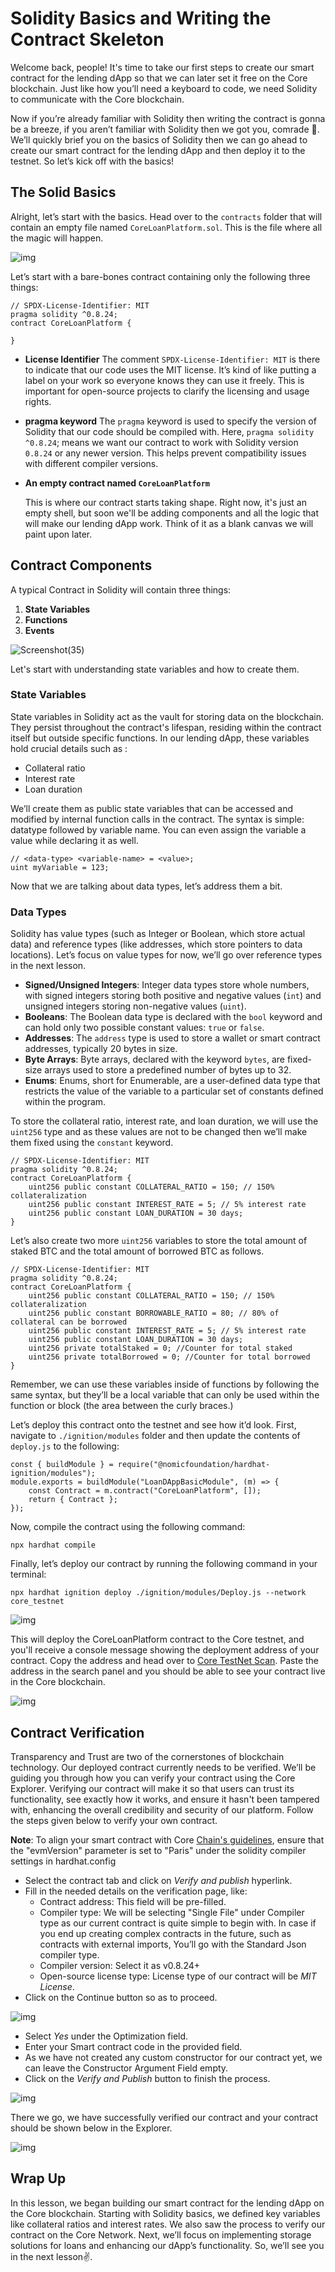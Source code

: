 # Solidity Basics and Writing the Contract Skeleton

Welcome back, people! It's time to take our first steps to create our smart contract for the lending dApp so that we can later set it free on the Core blockchain. Just like how you’ll need a keyboard to code, we need Solidity to communicate with the Core blockchain.

Now if you’re already familiar with Solidity then writing the contract is gonna be a breeze, if you aren’t familiar with Solidity then we got you, comrade 💪. We’ll quickly brief you on the basics of Solidity then we can go ahead to create our smart contract for the lending dApp and then deploy it to the testnet. So let’s kick off with the basics!

## The Solid Basics

Alright, let’s start with the basics. Head over to the `contracts` folder that will contain an empty file named `CoreLoanPlatform.sol`. This is the file where all the magic will happen.

![img](https://github.com/0xmetaschool/Learning-Projects/blob/main/assests_for_all/Core%20C2%20assets%20-%20Start%20Building%20on%20Core/Core%20C2%20L7%20Image%201.png?raw=true)

Let’s start with a bare-bones contract containing only the following three things:

```solidity
// SPDX-License-Identifier: MIT
pragma solidity ^0.8.24;
contract CoreLoanPlatform {

}
```

- **License Identifier** The comment `SPDX-License-Identifier: MIT` is there to indicate that our code uses the MIT license. It’s kind of like putting a label on your work so everyone knows they can use it freely. This is important for open-source projects to clarify the licensing and usage rights.
- **pragma keyword** The `pragma` keyword is used to specify the version of Solidity that our code should be compiled with. Here, `pragma solidity ^0.8.24`; means we want our contract to work with Solidity version `0.8.24` or any newer version. This helps prevent compatibility issues with different compiler versions.
- **An empty contract named `CoreLoanPlatform`**
    
    This is where our contract starts taking shape. Right now, it's just an empty shell, but soon we'll be adding components and all the logic that will make our lending dApp work. Think of it as a blank canvas we will paint upon later.
    

## Contract Components

A typical Contract in Solidity will contain three things:

1. **State Variables**
2. **Functions**
3. **Events**

![Screenshot(35)](https://github.com/user-attachments/assets/120a31ef-aaca-410d-b911-1ae7bf5ea64b)


Let's start with understanding state variables and how to create them.

### State Variables

State variables in Solidity act as the vault for storing data on the blockchain. They persist throughout the contract's lifespan, residing within the contract itself but outside specific functions. In our lending dApp, these variables hold crucial details such as :

- Collateral ratio
- Interest rate
- Loan duration

We’ll create them as public state variables that can be accessed and modified by internal function calls in the contract. The syntax is simple: datatype followed by variable name. You can even assign the variable a value while declaring it as well.

```solidity
// <data-type> <variable-name> = <value>;
uint myVariable = 123;
```

Now that we are talking about data types, let’s address them a bit.

### Data Types

Solidity has value types (such as Integer or Boolean, which store actual data) and reference types (like addresses, which store pointers to data locations). Let’s focus on value types for now, we’ll go over reference types in the next lesson.

- **Signed/Unsigned Integers**: Integer data types store whole numbers, with signed integers storing both positive and negative values (`int`) and unsigned integers storing non-negative values (`uint`).
- **Booleans**: The Boolean data type is declared with the `bool` keyword and can hold only two possible constant values: `true` or `false`.
- **Addresses**: The `address` type is used to store a wallet or smart contract addresses, typically 20 bytes in size.
- **Byte Arrays**: Byte arrays, declared with the keyword `bytes`, are fixed-size arrays used to store a predefined number of bytes up to 32.
- **Enums**: Enums, short for Enumerable, are a user-defined data type that restricts the value of the variable to a particular set of constants defined within the program.

To store the collateral ratio, interest rate, and loan duration, we will use the `uint256` type and as these values are not to be changed then we’ll make them fixed using the `constant` keyword.

```solidity
// SPDX-License-Identifier: MIT
pragma solidity ^0.8.24;
contract CoreLoanPlatform {
	uint256 public constant COLLATERAL_RATIO = 150; // 150% collateralization
	uint256 public constant INTEREST_RATE = 5; // 5% interest rate
	uint256 public constant LOAN_DURATION = 30 days;
}
```

Let’s also create two more `uint256` variables to store the total amount of staked BTC and the total amount of borrowed BTC as follows.

```solidity
// SPDX-License-Identifier: MIT
pragma solidity ^0.8.24;
contract CoreLoanPlatform {
	uint256 public constant COLLATERAL_RATIO = 150; // 150% collateralization
	uint256 public constant BORROWABLE_RATIO = 80; // 80% of collateral can be borrowed
	uint256 public constant INTEREST_RATE = 5; // 5% interest rate
	uint256 public constant LOAN_DURATION = 30 days;
	uint256 private totalStaked = 0; //Counter for total staked
	uint256 private totalBorrowed = 0; //Counter for total borrowed
}
```

Remember, we can use these variables inside of functions by following the same syntax, but they’ll be a local variable that can only be used within the function or block (the area between the curly braces.)

Let’s deploy this contract onto the testnet and see how it’d look. First, navigate to `./ignition/modules` folder and then update the contents of `deploy.js` to the following:

```solidity
const { buildModule } = require("@nomicfoundation/hardhat-ignition/modules");
module.exports = buildModule("LoanDAppBasicModule", (m) => {
	const Contract = m.contract("CoreLoanPlatform", []);
	return { Contract };
});
```

Now, compile the contract using the following command:

```solidity
npx hardhat compile
```

Finally, let’s deploy our contract by running the following command in your terminal:

```solidity
npx hardhat ignition deploy ./ignition/modules/Deploy.js --network core_testnet
```

![img](https://github.com/0xmetaschool/Learning-Projects/blob/main/assests_for_all/Core%20C2%20assets%20-%20Start%20Building%20on%20Core/Core%20C2%20L7%20Image%203.png?raw=true)

This will deploy the CoreLoanPlatform contract to the Core testnet, and you'll receive a console message showing the deployment address of your contract. Copy the address and head over to [Core TestNet Scan](https://scan.test.btcs.network/). Paste the address in the search panel and you should be able to see your contract live in the Core blockchain.

![img](https://github.com/0xmetaschool/Learning-Projects/blob/main/assests_for_all/Core%20C2%20assets%20-%20Start%20Building%20on%20Core/Core%20C2%20L7%20Image%204.png?raw=true)

## Contract Verification

Transparency and Trust are two of the cornerstones of blockchain technology. Our deployed contract currently needs to be verified. We’ll be guiding you through how you can verify your contract using the Core Explorer. Verifying our contract will make it so that users can trust its functionality, see exactly how it works, and ensure it hasn't been tampered with, enhancing the overall credibility and security of our platform. Follow the steps given below to verify your own contract.

**Note**: To align your smart contract with Core [Chain's guidelines](https://docs.coredao.org/docs/Dev-Guide/smart-contract-guidelines), ensure that the "evmVersion" parameter is set to "Paris" under the solidity compiler settings in hardhat.config

- Select the contract tab and click on *Verify and publish* hyperlink.
- Fill in the needed details on the verification page, like:
    - Contract address: This field will be pre-filled.
    - Compiler type: We will be selecting "Single File" under Compiler type as our current contract is quite simple to begin with. In case if you end up creating complex contracts in the future, such as contracts with external imports, You’ll go with the Standard Json compiler type.
    - Compiler version: Select it as v0.8.24+
    - Open-source license type: License type of our contract will be *MIT License*.
- Click on the Continue button so as to proceed.

![img](https://github.com/0xmetaschool/Learning-Projects/blob/main/assests_for_all/Core%20C2%20assets%20-%20Start%20Building%20on%20Core/Core%20C2%20L7%20Image%205.gif?raw=true)

- Select *Yes* under the Optimization field.
- Enter your Smart contract code in the provided field.
- As we have not created any custom constructor for our contract yet, we can leave the Constructor Argument Field empty.
- Click on the *Verify and Publish* button to finish the process.

![img](https://github.com/0xmetaschool/Learning-Projects/blob/main/assests_for_all/Core%20C2%20assets%20-%20Start%20Building%20on%20Core/Core%20C2%20L7%20Image%206.gif?raw=true)

There we go, we have successfully verified our contract and your contract should be shown below in the Explorer.

![img](https://github.com/0xmetaschool/Learning-Projects/blob/main/assests_for_all/Core%20C2%20assets%20-%20Start%20Building%20on%20Core/Core%20C2%20L7%20Image%207.png?raw=true)

## Wrap Up

In this lesson, we began building our smart contract for the lending dApp on the Core blockchain. Starting with Solidity basics, we defined key variables like collateral ratios and interest rates. We also saw the process to verify our contract on the Core Network. Next, we’ll focus on implementing storage solutions for loans and enhancing our dApp’s functionality. So, we’ll see you in the next lesson✌️.
